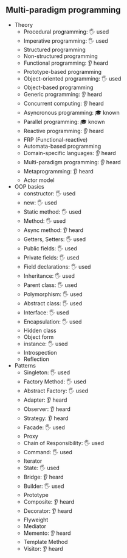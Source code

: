 ## Multi-paradigm programming

- Theory
  - Procedural programming: 🖐️ used
  - Imperative programming: 🖐️ used
  - Structured programming
  - Non-structured programming
  - Functional programming: 👂 heard
  - Prototype-based programming
  - Object-oriented programming: 🖐️ used
  - Object-based programming 
  - Generic programming: 👂 heard
  - Concurrent computing: 👂 heard
  - Asyncronous programming: 🎓 known
  - Parallel programming: 🎓 known
  - Reactive programming: 👂 heard
  - FRP (Functional-reactive)
  - Automata-based programming
  - Domain-specific languages: 👂 heard
  - Multi-paradigm programming: 👂 heard
  - Metaprogramming: 👂 heard
  - Actor model
- OOP basics
  - constructor: 🖐️ used
  - new: 🖐️ used
  - Static method: 🖐️ used
  - Method: 🖐️ used
  - Async method: 👂 heard
  - Getters, Setters: 🖐️ used
  - Public fields: 🖐️ used
  - Private fields: 🖐️ used
  - Field declarations: 🖐️ used
  - Inheritance: 🖐️ used
  - Parent class: 🖐️ used
  - Polymorphism: 🖐️ used
  - Abstract class: 🖐️ used
  - Interface: 🖐️ used
  - Encapsulation: 🖐️ used
  - Hidden class
  - Object form
  - instance: 🖐️ used
  - Introspection
  - Reflection
- Patterns
  - Singleton: 🖐️ used
  - Factory Method: 🖐️ used
  - Abstract Factory: 🖐️ used
  - Adapter: 👂 heard
  - Observer: 👂 heard
  - Strategy: 👂 heard
  - Facade: 🖐️ used
  - Proxy
  - Chain of Responsibility: 🖐️ used
  - Command: 🖐️ used
  - Iterator
  - State: 🖐️ used
  - Bridge: 👂 heard
  - Builder: 🖐️ used
  - Prototype 
  - Composite: 👂 heard
  - Decorator: 👂 heard
  - Flyweight
  - Mediator
  - Memento: 👂 heard
  - Template Method
  - Visitor: 👂 heard
